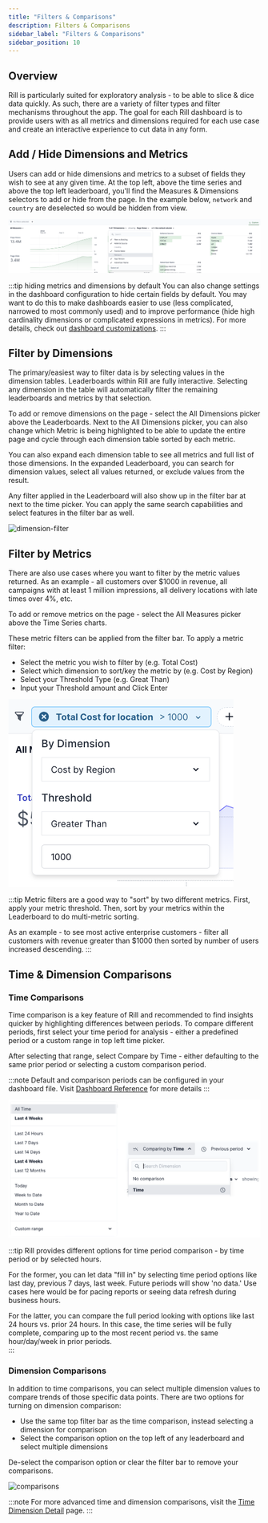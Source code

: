 ```yaml
---
title: "Filters & Comparisons"
description: Filters & Comparisons
sidebar_label: "Filters & Comparisons"
sidebar_position: 10
---
```


## Overview

Rill is particularly suited for exploratory analysis - to be able to slice & dice data quickly. As such, there are a variety of filter types and filter mechanisms throughout the app. The goal for each Rill dashboard is to provide users with as all metrics and dimensions required for each use case and create an interactive experience to cut data in any form.

## Add / Hide Dimensions and Metrics

Users can add or hide dimensions and metrics to a subset of fields they wish to see at any given time. At the top left, above the time series and above the top left leaderboard, you'll find the Measures & Dimensions selectors to add or hide from the page. In the example below, `network` and `country` are deselected so would be hidden from view.

![hidedims](../../../static/img/explore/filters/hide.png)

:::tip hiding metrics and dimensions by default
You can also change settings in the dashboard configuration to hide certain fields by default. You may want to do this to make dashboards easier to use (less complicated, narrowed to most commonly used) and to improve performance (hide high cardinality dimensions or complicated expressions in metrics). For more details, check out [dashboard customizations](/build/dashboards/customize.md#setting-default-views-for-dashboards).
:::

## Filter by Dimensions

The primary/easiest way to filter data is by selecting values in the dimension tables. Leaderboards within Rill are fully interactive. Selecting any dimension in the table will automatically filter the remaining leaderboards and metrics by that selection. 

To add or remove dimensions on the page - select the All Dimensions picker above the Leaderboards. Next to the All Dimensions picker, you can also change which Metric is being highlighted to be able to update the entire page and cycle through each dimension table sorted by each metric.

You can also expand each dimension table to see all metrics and full list of those dimensions. In the expanded Leaderboard, you can search for dimension values, select all values returned, or exclude values from the result. 

Any filter applied in the Leaderboard will also show up in the filter bar at next to the time picker. You can apply the same search capabilities and select features in the filter bar as well.

![dimension-filter](../../../static/img/explore/filters/filter.gif)

## Filter by Metrics

There are also use cases where you want to filter by the metric values returned. As an example - all customers over $1000 in revenue, all campaigns with at least 1 million impressions, all delivery locations with late times over 4%, etc. 

To add or remove metrics on the page - select the All Measures picker above the Time Series charts. 

These metric filters can be applied from the filter bar. To apply a metric filter:

- Select the metric you wish to filter by (e.g. Total Cost)
- Select which dimension to sort/key the metric by (e.g. Cost by Region)
- Select your Threshold Type (e.g. Great Than)
- Input your Threshold amount and Click Enter

![metric-filter](../../../static/img/explore/filters/image.png)

:::tip
Metric filters are a good way to "sort" by two different metrics. First, apply your metric threshold. Then, sort by your metrics within the Leaderboard to do multi-metric sorting. 

As an example - to see most active enterprise customers - filter all customers with revenue greater than $1000 then sorted by number of users increased descending.
:::

## Time & Dimension Comparisons

### Time Comparisons
Time comparison is a key feature of Rill and recommended to find insights quicker by highlighting differences between periods. To compare different periods, first select your time period for analysis - either a predefined period or a custom range in top left time picker.

After selecting that range, select Compare by Time - either defaulting to the same prior period or selecting a custom comparison period. 

:::note
Default and comparison periods can be configured in your dashboard file. Visit [Dashboard Reference](/reference/project-files/dashboards) for more details
:::

![time-picker](../../../static/img/explore/filters/image-3.png)

:::tip
Rill provides different options for time period comparison - by time period or by selected hours. 

For the former, you can let data "fill in" by selecting time period options like last day, previous 7 days, last week. Future periods will show 'no data.' Use cases here would be for pacing reports or seeing data refresh during business hours. 

For the latter, you can compare the full period looking with options like last 24 hours vs. prior 24 hours. In this case, the time series will be fully complete, comparing up to the most recent period vs. the same hour/day/week in prior periods.  
:::

### Dimension Comparisons
In addition to time comparisons, you can select multiple dimension values to compare trends of those specific data points. There are two options for turning on dimension comparison:

- Use the same top filter bar as the time comparison, instead selecting a dimension for comparison
- Select the comparison option on the top left of any leaderboard and select multiple dimensions

De-select the comparison option or clear the filter bar to remove your comparisons.

![comparisons](../../../static/img/explore/filters/comparison.gif)

:::note
For more advanced time and dimension comparisons, visit the [Time Dimension Detail](tdd.md) page.
:::
